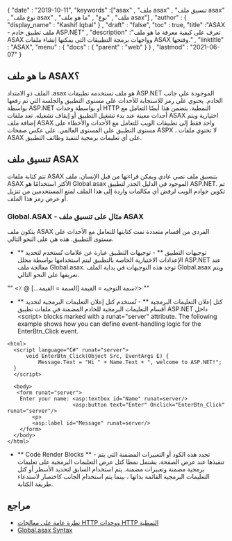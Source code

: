 {
  "date" : "2019-10-11",
  "keywords" :["asax" , "ملف asax" , "تنسيق ملف asax" , "نوع ملف asax" , "ملف" , "نوع" , "ما هو ملف asax"] ,
  "author" : {
    "display_name" : "Kashif Iqbal"
} ,
  "draft" : "false",
  "toc" : true,
  "title" :"ASAX - ملف تطبيق خادم ASP.NET" ,
  "description" :"تعرف على كيفية معرفة ما هو ملف ASAX وواجهات برمجة التطبيقات التي يمكنها إنشاء ملفات ASAX وفتحها." ,
  "linktitle" : "ASAX",
  "menu" : {
    "docs" : {
      "parent" : "web"
}
} ,
  "lastmod" : "2021-06-07"
}

## ما هو ملف ASAX؟

الملف ذو الامتداد .asax هو ملف تستخدمه تطبيقات ASP.NET الموجودة على جانب الخادم. يحتوي على رمز للاستجابة للأحداث على مستوى التطبيق والجلسة التي تم رفعها بواسطة ASP.NET أو بواسطة وحدات HTTP النمطية. يتضمن هذا أيضًا التعامل مع أحداث معينة عند بدء تشغيل التطبيق أو إيقاف تشغيله. تعد ملفات ASAX اختيارية ويتم إضافة ملف ASAX واحد فقط إلى تطبيقات الويب للتعامل مع الأحداث والأخطاء على مستوى التطبيق على المستوى العالمي. على عكس صفحات ASPX ، لا تحتوي ملفات ASAX على أي تعليمات برمجية لتنفيذ وظائف التطبيق.

## تنسيق ملف ASAX

تتم كتابة ملفات ASAX بتنسيق ملف نصي عادي ويمكن قراءتها من قبل الإنسان. ملف ASAX الأكثر استخدامًا هو Global.asax الموجود في الدليل الجذر لتطبيق ASP.NET. تم تكوين خوادم الويب لرفض أي مكالمات واردة إلى هذا الملف لمنع المستخدمين من تنزيل أو عرض رمز هذا الملف.

### Global.ASAX - مثال على تنسيق ملف ASAX

يتكون ملف ASAX الفردي من أقسام متعددة تمت كتابتها للتعامل مع الأحداث على مستوى التطبيق. هذه هي على النحو التالي.

* ** توجيهات التطبيق ** - توجيهات التطبيق عبارة عن علامات تُستخدم لتحديد الإعدادات الاختيارية الخاصة بالتطبيق ليتم استخدامها بواسطة محلل ASP.NET عند معالجة ملف Global.asax. توجد هذه التوجيهات في بداية الملف Global.asax ويتم تعريفها على النحو التالي.

""
<٪ @ سمة التوجيه = القيمة [السمة = القيمة…]٪>
""
* ** كتل إعلان التعليمات البرمجية ** - تُستخدم كتل إعلان التعليمات البرمجية لتحديد أقسام التعليمات البرمجية للخادم المضمنة في ملفات تطبيق ASP.NET داخل \<script> blocks marked with a runat="server" attribute. The following example shows how you can define event-handling logic for the EnterBtn_Click event.

```
<html>
  <script language="C#" runat="server">
      void EnterBtn_Click(Object Src, EventArgs E) {
          Message.Text = "Hi " + Name.Text + ", welcome to ASP.NET!";
  }
  </script>

  <body>
   <form runat="server">
    Enter your name: <asp:textbox id="Name" runat=server/>
                     <asp:button text="Enter" Onclick="EnterBtn_Click" runat="server"/>
        <p>
        <asp:label id="Message" runat=server/>
    </form>
  </body>
</html>
```
* ** Code Render Blocks ** - تحدد هذه الكود أو التعبيرات المضمنة التي يتم تنفيذها عند عرض الصفحة. يشتمل نمطا كتل عرض التعليمات البرمجية على تعليمات برمجية مضمنة وتعبيرات مضمنة. يتم استخدام السابق لتحديد الأسطر أو كتل التعليمات البرمجية القائمة بذاتها ، بينما يتم استخدام الجانب كاختصار لاستدعاء طريقة الكتابة.

## مراجع

* [نظرة عامة على معالجات HTTP ووحدات HTTP النمطية](https://msdn.microsoft.com/en-us/library/bb398986 (v = مقابل 100))
* [Global.asax Syntax](https://learn.microsoft.com/en-us/previous-versions/dotnet/netframework-4.0/2027ewzw (v = مقابل 100))

